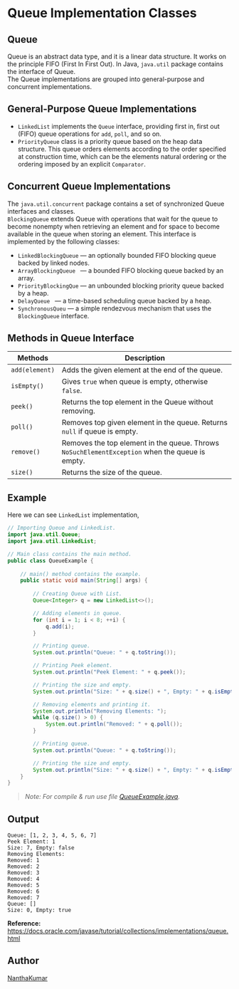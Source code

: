 # Queue Implementation Classes
  
  
## Queue
Queue is an abstract data type, and it is a linear data structure. It works on the 
principle FIFO (First In First Out). In Java, `java.util` package contains the interface
of Queue.  
The Queue implementations are grouped into general-purpose and concurrent implementations.
  

## General-Purpose Queue Implementations
- `LinkedList` implements the `Queue` interface, providing first in, first out (FIFO)
queue operations for `add`, `poll`, and so on.
- `PriorityQueue` class is a priority queue based on the heap data structure. This queue
orders elements according to the order specified at construction time, which can be the
elements natural ordering or the ordering imposed by an explicit `Comparator`.
  
  
## Concurrent Queue Implementations
The `java.util.concurrent` package contains a set of synchronized Queue interfaces and
classes.  
`BlockingQueue` extends Queue with operations that wait for the queue to become nonempty
when retrieving an element and for space to become available in the queue when storing an
element. This interface is implemented by the following classes:
- `LinkedBlockingQueue` — an optionally bounded FIFO blocking queue backed by linked nodes.
- `ArrayBlockingQueue ` — a bounded FIFO blocking queue backed by an array.
- `PriorityBlockingQue` — an unbounded blocking priority queue backed by a heap.
- `DelayQueue ` — a time-based scheduling queue backed by a heap.
- `SynchronousQueu` — a simple rendezvous mechanism that uses the `BlockingQueue` interface.
  

## Methods in Queue Interface
| Methods | Description |
|---|---|
| `add(element)` | Adds the given element at the end of the queue. |
| `isEmpty()` | Gives `true` when queue is empty, otherwise `false`. |
| `peek()` | Returns the top element in the Queue without removing. |
| `poll()` | Removes top given element in the queue. Returns `null` if queue is empty. |
| `remove()` | Removes the top element in the queue. Throws `NoSuchElementException` when the queue is empty. |
| `size()` | Returns the size of the queue. |
  
  
## Example
Here we can see `LinkedList` implementation,
```java
// Importing Queue and LinkedList.
import java.util.Queue;
import java.util.LinkedList;

// Main class contains the main method.
public class QueueExample {
    
    // main() method contains the example.
    public static void main(String[] args) {
        
        // Creating Queue with List.
        Queue<Integer> q = new LinkedList<>();

        // Adding elements in queue.
        for (int i = 1; i < 8; ++i) {
            q.add(i);
        }

        // Printing queue.
        System.out.println("Queue: " + q.toString());

        // Printing Peek element.
        System.out.println("Peek Element: " + q.peek());

        // Printing the size and empty.
        System.out.println("Size: " + q.size() + ", Empty: " + q.isEmpty());

        // Removing elements and printing it.
        System.out.println("Removing Elements: ");
        while (q.size() > 0) {
            System.out.println("Removed: " + q.poll());
        }

        // Printing queue.
        System.out.println("Queue: " + q.toString());

        // Printing the size and empty.
        System.out.println("Size: " + q.size() + ", Empty: " + q.isEmpty());
    }
}
```
> *Note: For compile & run use file [QueueExample.java](QueueExample.java).*
  
  
## Output
```
Queue: [1, 2, 3, 4, 5, 6, 7]
Peek Element: 1
Size: 7, Empty: false
Removing Elements:
Removed: 1
Removed: 2
Removed: 3
Removed: 4
Removed: 5
Removed: 6
Removed: 7
Queue: []
Size: 0, Empty: true
```
  
  
**Reference:**  
https://docs.oracle.com/javase/tutorial/collections/implementations/queue.html
## Author
[NanthaKumar](https://github.com/nknantha "NanthaKumar's Profile")
